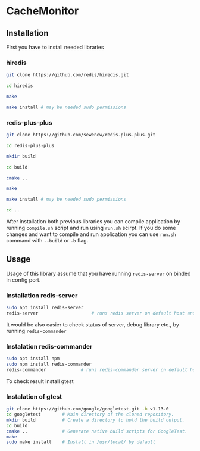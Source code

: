 # CacheMonitor

## Installation
First you have to install needed libraries
### hiredis
```sh
git clone https://github.com/redis/hiredis.git

cd hiredis

make

make install # may be needed sudo permissions
```

### redis-plus-plus
```sh
git clone https://github.com/sewenew/redis-plus-plus.git

cd redis-plus-plus

mkdir build

cd build

cmake ..

make

make install # may be needed sudo permissions

cd ..
```

After installation both previous libraries you can compile application by running `compile.sh` script and run using `run.sh` scirpt. If you do some changes and want to compile and run application you can use `run.sh` command with `--build` or `-b` flag. 

## Usage

Usage of this library assume that you have running `redis-server` on binded in config port.

### Installation redis-server
```sh
sudo apt install redis-server
redis-server                    # runs redis server on default host and port 127.0.0.1:6379
```

It would be also easier to check status of server, debug library etc., by running `redis-commander`

### Instalation redis-commander
```sh
sudo apt install npm
sudo npm install redis-commander
redis-commander             # runs redis-commander server on default host and port 127.0.0.1:8081
```

To check result install gtest

### Instalation of gtest
```sh
git clone https://github.com/google/googletest.git -b v1.13.0
cd googletest        # Main directory of the cloned repository.
mkdir build          # Create a directory to hold the build output.
cd build
cmake ..             # Generate native build scripts for GoogleTest.
make
sudo make install    # Install in /usr/local/ by default
```
